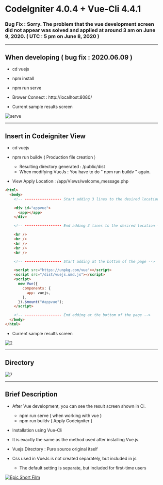 # CodeIgniter 4.0.4 + Vue-Cli 4.4.1

### Bug Fix : Sorry. The problem that the vue development screen did not appear was solved and applied at around 3 am on June 9, 2020. ( UTC : 5 pm on June 8, 2020 )

---

## When developing ( bug fix : 2020.06.09 )

- cd vuejs

- npm install

- npm run serve

- Brower Connect : http://localhost:8080/

- Current sample results screen

![serve](https://user-images.githubusercontent.com/15817249/83961216-fa562b00-a8cb-11ea-8bda-4122ecefc891.jpg)

---

## Insert in Codeigniter View

- cd vuejs

- npm run buildv ( Production file creation  )

  - Resulting directory generated : /public/dist
  - When modifying VueJs : You have to do " npm run buildv " again.

- View Apply Location : /app/Views/welcome_message.php

```html
<html>
  <body>
    <!-- ----------------- Start adding 3 lines to the desired location -->

    <div id="appvue">
      <app></app>
    </div>

    <!-- ----------------- End adding 3 lines to the desired location -->

    <br />
    <br />
    <br />
    <br />
    <br />

    <!-- ----------------- Start adding at the bottom of the page -->

    <script src="https://unpkg.com/vue"></script>
    <script src="/dist/vuejs.umd.js"></script>
    <script>
      new Vue({
        components: {
          app: vuejs,
        },
      }).$mount("#appvue");
    </script>

    <!-- ----------------- End adding at the bottom of the page -->
  </body>
</html>
```

- Current sample results screen

![2](https://user-images.githubusercontent.com/15817249/83961228-13f77280-a8cc-11ea-8851-93a49fa438a0.jpg)

---

## Directory

![7](https://user-images.githubusercontent.com/15817249/83961830-0d6bf980-a8d2-11ea-9059-c6ccc485e5fc.jpg)

---

## Brief Description

- After Vue development, you can see the result screen shown in Ci.

  - npm run serve ( when working with vue )
  - npm run buildv ( Apply Codeigniter )

- Installation using Vue-Cli

- It is exactly the same as the method used after installing Vue.js.

- Vuejs Directory : Pure source original itself

- Css used in VueJs is not created separately, but included in js

  - The default setting is separate, but included for first-time users


[![Epic Short Film](https://img.youtube.com/vi/lMj4APUZ1oU/0.jpg)](https://www.youtube.com/watch?v=lMj4APUZ1oU?t=0s "REMEMBERING THE FALLEN")


